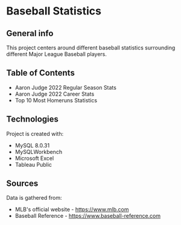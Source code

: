 # Baseball Statistics

## General info
This project centers around different baseball statistics surrounding different Major League Baseball players.

## Table of Contents
* Aaron Judge 2022 Regular Season Stats
* Aaron Judge 2022 Career Stats
* Top 10 Most Homeruns Statistics

## Technologies
Project is created with:
* MySQL 8.0.31
* MySQLWorkbench 
* Microsoft Excel
* Tableau Public 

## Sources
Data is gathered from:
* MLB's official website - https://www.mlb.com
* Baseball Reference - https://www.baseball-reference.com
